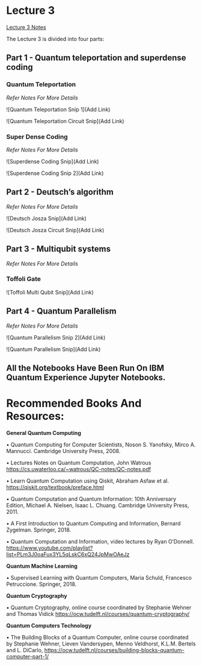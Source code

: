 # Lecture 3

<a href="https://github.com/aryashah2k/Quantum-Computing-Collection-Of-Resources/blob/main/CERN%20-%20Practical%20Introduction%20To%20Quantum%20Computing/Lecture%203%20Resources/Lecture%203%20Notes.pdf">Lecture 3 Notes</a>

The Lecture 3 is divided into four parts:

## Part 1 - Quantum teleportation and superdense coding 

### Quantum Teleportation

*Refer Notes For More Details*

![Quantum Teleportation Snip 1](Add Link)

![Quantum Teleportation Circuit Snip](Add Link)

### Super Dense Coding

*Refer Notes For More Details*

![Superdense Coding Snip](Add Link)

![Superdense Coding Snip 2](Add Link)

## Part 2 - Deutsch’s algorithm

*Refer Notes For More Details*

![Deutsch Josza Snip](Add Link)

![Deutsch Josza Circuit Snip](Add Link)

## Part 3 - Multiqubit systems

*Refer Notes For More Details*

### Toffoli Gate

![Toffoli Multi Qubit Snip](Add Link)

## Part 4 - Quantum Parallelism

*Refer Notes For More Details*

![Quantum Parallelism Snip 2](Add Link)

![Quantum Parallelism Snip](Add Link)

## All the Notebooks Have Been Run On IBM Quantum Experience Jupyter Notebooks.

# Recommended Books And Resources:

**General Quantum Computing**

• Quantum Computing for Computer Scientists, Noson S. Yanofsky, Mirco A. Mannucci.
Cambridge University Press, 2008.

• Lectures Notes on Quantum Computation, John Watrous
https://cs.uwaterloo.ca/~watrous/QC-notes/QC-notes.pdf

• Learn Quantum Computation using Qiskit, Abraham Asfaw et al.
https://qiskit.org/textbook/preface.html

• Quantum Computation and Quantum Information: 10th Anniversary Edition, Michael
A. Nielsen, Isaac L. Chuang. Cambridge University Press, 2011.

• A First Introduction to Quantum Computing and Information, Bernard Zygelman.
Springer, 2018.

• Quantum Computation and Information, video lectures by Ryan O’Donnell.
https://www.youtube.com/playlist?list=PLm3J0oaFux3YL5qLskC6xQ24JpMwOAeJz

**Quantum Machine Learning**

• Supervised Learning with Quantum Computers, Maria Schuld, Francesco
Petruccione. Springer, 2018.

**Quantum Cryptography**

• Quantum Cryptography, online course coordinated by Stephanie Wehner and
Thomas Vidick https://ocw.tudelft.nl/courses/quantum-cryptography/

**Quantum Computers Technology**

• The Building Blocks of a Quantum Computer, online course coordinated by Stephanie Wehner, Lieven Vandersypen, Menno Veldhorst, K.L.M. Bertels and L. DiCarlo, https://ocw.tudelft.nl/courses/building-blocks-quantum-computer-part-1/